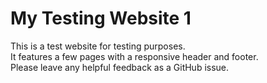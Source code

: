 # My Testing Website 1

This is a test website for testing purposes.  
It features a few pages with a responsive header and footer.  
Please leave any helpful feedback as a GitHub issue.